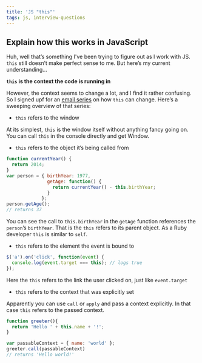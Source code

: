 ```yaml
---
title: 'JS "this"'
tags: js, interview-questions
---
```


## Explain how this works in JavaScript

Huh, well that’s something I've been trying to figure out as I work with JS. `this` still doesn’t make perfect sense to me. But here’s my current understanding...

**`this` is the context the code is running in**

However, the context seems to change a lot, and I find it rather confusing. So I signed upf for an [email series](http://derickbailey.com/email-courses/masteringthis/) on how `this` can change. Here’s a sweeping overview of that series:

* `this` refers to the window

At its simplest, `this` is the window itself without anything fancy going on. You can call `this` in the console directly and get Window.

* `this` refers to the object it’s being called from

```js
function currentYear() {
  return 2014;
}
var person = { birthYear: 1977,
               getAge: function() {
                 return currentYear() - this.birthYear;
               }
             };
person.getAge();
// returns 37
```

You can see the call to `this.birthYear` in the `getAge` function references the `person`’s `birthYear`. That is the `this` refers to its parent object. As a Ruby developer `this` is similar to `self`.

* `this` refers to the element the event is bound to

```js
$('a').on('click', function(event) {
  console.log(event.target === this); // logs true
});
```
Here the `this` refers to the link the user clicked on, just like `event.target`

* `this` refers to the context that was explicitly set

Apparently you can use `call` or `apply` and pass a context explicitly. In that case `this` refers to the passed context.

```js
function greeter(){
  return 'Hello ' + this.name + '!';
}

var passableContext = { name: 'world' };
greeter.call(passableContext)
// returns 'Hello world!'
```